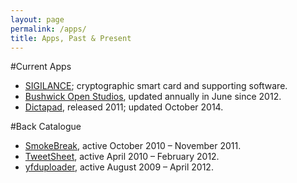 ```yaml
---
layout: page
permalink: /apps/
title: Apps, Past & Present
---
```


#Current Apps

* [SIGILANCE](/apps/sigilance); cryptographic smart card and supporting software.
* [Bushwick Open Studios](/apps/openstudios), updated annually in June since 2012.
* [Dictapad](/apps/dictapad), released 2011; updated October 2014.

#Back Catalogue

* [SmokeBreak](/apps/smokebreak), active October 2010 – November 2011.
* [TweetSheet](/apps/tweetsheet), active April 2010 – February 2012.
* [yfduploader](/apps/yfduploader), active August 2009 – April 2012.
